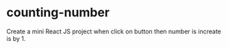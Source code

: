 # counting-number
Create a mini React JS project when click on button then number is increate is by 1.
